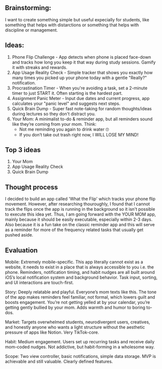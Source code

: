 ## Brainstorming:
I want to create something simple but useful expecially for students, like something that helps with distarctions or something that helps with discipline or management. 

## Ideas:

1. Phone Flip Challenge - App detects when phone is placed face-down and tracks how long you keep it that way during study sessions. Gamify it with streaks and rewards.
2. App Usage Reality Check - Simple tracker that shows you exactly how many times you picked up your phone today with a gentle "Really?" notification.
3. Procrastination Timer - When you're avoiding a task, set a 2-minute timer to just START it. Often starting is the hardest part.
4. Assignment Panic Meter - Input due dates and current progress, app calculates your "panic level" and suggests next steps.
5. Quick Brain Dump - Super fast note-taking for random thoughts/ideas during lectures so they don't distract you.
6. Your Mom: A minimalist to-do & reminder app, but all reminders sound like they’re coming from your mom. Think: 
    - Not me reminding you again to drink water 🙄
    - If you don’t take out trash right now, I WILL LOSE MY MIND!

## Top 3 ideas
1. Your Mom 
2. App Usage Reality Check
3. Quick Brain Dump

## Thought process
I decided to build an app called 'What the Flip' which tracks your phone flip movement. However, after researching thouroughly, I found that I cannot track the flips once the app is running in the background so it isn't possible to execute this idea yet.
Thus, I am going forward with the YOUR MOM app, mainly because it should be easily executable, especially within 2-3 days.
Also because it is a fun take on the classic reminder app and this will serve as a reminder for more of the frequency related tasks that usually get pushed aside.

## Evaluation 
Mobile: Extremely mobile-specific. This app literally cannot exist as a website, it needs to exist in a place that is always accessible to you i.e. the phone. Reminders, notification timing, and habit nudges are all built around iOS’s local notification system and background behavior. Task input, sorting, and UI interactions are touch-first. 

Story:  Deeply relatable and playful. Everyone’s mom texts like this. The tone of the app makes reminders feel familiar, not formal, which lowers guilt and boosts engagement. You’re not getting yelled at by your calendar, you’re getting gently bullied by your mom. Adds warmth and humor to boring to-dos.

Market: Targets overwhelmed students, neurodivergent users, creatives, and honestly anyone who wants a light structure without the aesthetic pressure of apps like Notion. Very TikTok-core.

Habit: Medium engagement. Users set up recurring tasks and receive daily mom-coded nudges. Not addictive, but habit-forming in a wholesome way. 

Scope: Two view controller, basic notifications, simple data storage. MVP is achievable and still valuable. Clearly defined features.

